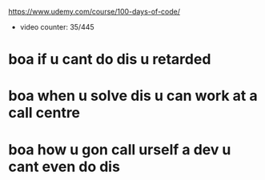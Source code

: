 https://www.udemy.com/course/100-days-of-code/
- video counter: 35/445

# boa if u cant do dis u retarded

# boa when u solve dis u can work at a call centre

# boa how u gon call urself a dev u cant even do dis
